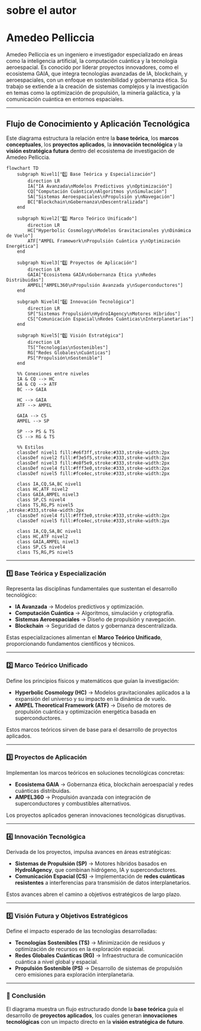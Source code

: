 # sobre el autor



# Amedeo Pelliccia

Amedeo Pelliccia es un ingeniero e investigador especializado en áreas como la inteligencia artificial, la computación cuántica y la tecnología aeroespacial. Es conocido por liderar proyectos innovadores, como el ecosistema GAIA, que integra tecnologías avanzadas de IA, blockchain, y aeroespaciales, con un enfoque en sostenibilidad y gobernanza ética. Su trabajo se extiende a la creación de sistemas complejos y la investigación en temas como la optimización de propulsión, la minería galáctica, y la comunicación cuántica en entornos espaciales.

---

## **Flujo de Conocimiento y Aplicación Tecnológica**

Este diagrama estructura la relación entre la **base teórica**, los **marcos conceptuales**, los **proyectos aplicados**, la **innovación tecnológica** y la **visión estratégica futura** dentro del ecosistema de investigación de Amedeo Pelliccia.

```mermaid
flowchart TD
    subgraph Nivel1["1️⃣ Base Teórica y Especialización"]
        direction LR
        IA["IA Avanzada\nModelos Predictivos y\nOptimización"]
        CQ["Computación Cuántica\nAlgoritmos y\nSimulación"]
        SA["Sistemas Aeroespaciales\nPropulsión y\nNavegación"]
        BC["Blockchain\nGobernanza\nDescentralizada"]
    end

    subgraph Nivel2["2️⃣ Marco Teórico Unificado"]
        direction LR
        HC["Hyperbolic Cosmology\nModelos Gravitacionales y\nDinámica de Vuelo"]
        ATF["AMPEL Framework\nPropulsión Cuántica y\nOptimización Energética"]
    end

    subgraph Nivel3["3️⃣ Proyectos de Aplicación"]
        direction LR
        GAIA["Ecosistema GAIA\nGobernanza Ética y\nRedes Distribuidas"]
        AMPEL["AMPEL360\nPropulsión Avanzada y\nSuperconductores"]
    end

    subgraph Nivel4["4️⃣ Innovación Tecnológica"]
        direction LR
        SP["Sistemas Propulsión\nHydroIAgency\nMotores Híbridos"]
        CS["Comunicación Espacial\nRedes Cuánticas\nInterplanetarias"]
    end

    subgraph Nivel5["5️⃣ Visión Estratégica"]
        direction LR
        TS["Tecnologías\nSostenibles"]
        RG["Redes Globales\nCuánticas"]
        PS["Propulsión\nSostenible"]
    end

    %% Conexiones entre niveles
    IA & CQ --> HC
    SA & CQ --> ATF
    BC --> GAIA
    
    HC --> GAIA
    ATF --> AMPEL
    
    GAIA --> CS
    AMPEL --> SP
    
    SP --> PS & TS
    CS --> RG & TS

    %% Estilos
    classDef nivel1 fill:#e6f3ff,stroke:#333,stroke-width:2px
    classDef nivel2 fill:#f3e5f5,stroke:#333,stroke-width:2px
    classDef nivel3 fill:#e8f5e9,stroke:#333,stroke-width:2px
    classDef nivel4 fill:#fff3e0,stroke:#333,stroke-width:2px
    classDef nivel5 fill:#fce4ec,stroke:#333,stroke-width:2px

    class IA,CQ,SA,BC nivel1
    class HC,ATF nivel2
    class GAIA,AMPEL nivel3
    class SP,CS nivel4
    class TS,RG,PS nivel5
,stroke:#333,stroke-width:2px
    classDef nivel4 fill:#fff3e0,stroke:#333,stroke-width:2px
    classDef nivel5 fill:#fce4ec,stroke:#333,stroke-width:2px

    class IA,CQ,SA,BC nivel1
    class HC,ATF nivel2
    class GAIA,AMPEL nivel3
    class SP,CS nivel4
    class TS,RG,PS nivel5
```

---

### **1️⃣ Base Teórica y Especialización**  
Representa las disciplinas fundamentales que sustentan el desarrollo tecnológico:  

- **IA Avanzada** → Modelos predictivos y optimización.  
- **Computación Cuántica** → Algoritmos, simulación y criptografía.  
- **Sistemas Aeroespaciales** → Diseño de propulsión y navegación.  
- **Blockchain** → Seguridad de datos y gobernanza descentralizada.  

Estas especializaciones alimentan el **Marco Teórico Unificado**, proporcionando fundamentos científicos y técnicos.  

---

### **2️⃣ Marco Teórico Unificado**  
Define los principios físicos y matemáticos que guían la investigación:  

- **Hyperbolic Cosmology (HC)** → Modelos gravitacionales aplicados a la expansión del universo y su impacto en la dinámica de vuelo.  
- **AMPEL Theoretical Framework (ATF)** → Diseño de motores de propulsión cuántica y optimización energética basada en superconductores.  

Estos marcos teóricos sirven de base para el desarrollo de proyectos aplicados.  

---

### **3️⃣ Proyectos de Aplicación**  
Implementan los marcos teóricos en soluciones tecnológicas concretas:  

- **Ecosistema GAIA** → Gobernanza ética, blockchain aeroespacial y redes cuánticas distribuidas.  
- **AMPEL360** → Propulsión avanzada con integración de superconductores y combustibles alternativos.  

Los proyectos aplicados generan innovaciones tecnológicas disruptivas.  

---

### **4️⃣ Innovación Tecnológica**  
Derivada de los proyectos, impulsa avances en áreas estratégicas:  

- **Sistemas de Propulsión (SP)** → Motores híbridos basados en **HydroIAgency**, que combinan hidrógeno, IA y superconductores.  
- **Comunicación Espacial (CS)** → Implementación de **redes cuánticas resistentes** a interferencias para transmisión de datos interplanetarios.  

Estos avances abren el camino a objetivos estratégicos de largo plazo.  

---

### **5️⃣ Visión Futura y Objetivos Estratégicos**  
Define el impacto esperado de las tecnologías desarrolladas:  

- **Tecnologías Sostenibles (TS)** → Minimización de residuos y optimización de recursos en la exploración espacial.  
- **Redes Globales Cuánticas (RG)** → Infraestructura de comunicación cuántica a nivel global y espacial.  
- **Propulsión Sostenible (PS)** → Desarrollo de sistemas de propulsión cero emisiones para exploración interplanetaria.  

---

### **📌 Conclusión**  
El diagrama muestra un flujo estructurado donde la **base teórica** guía el desarrollo de **proyectos aplicados**, los cuales generan **innovaciones tecnológicas** con un impacto directo en la **visión estratégica de futuro**.
```

